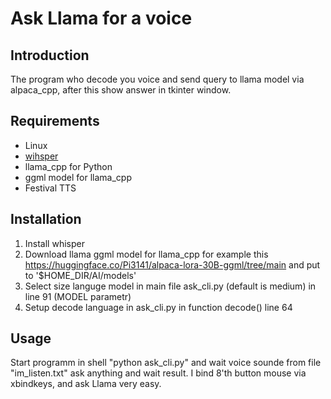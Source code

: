 # Ask Llama for a voice

## Introduction

The program who decode you voice and send query to llama model via alpaca_cpp, after this show answer in tkinter window.

## Requirements

- Linux
- [wihsper](https://github.com/openai/whisper)
- llama_cpp for Python
- ggml model for llama_cpp 
- Festival TTS

## Installation

1. Install whisper
2. Download llama ggml model for llama_cpp for example this https://huggingface.co/Pi3141/alpaca-lora-30B-ggml/tree/main and put to '$HOME_DIR/AI/models'
3. Select size languge model in main file ask_cli.py (default is medium) in line 91 (MODEL parametr)
4. Setup decode language in ask_cli.py in function decode() line 64

## Usage

Start programm in shell "python ask_cli.py" and wait voice sounde from file "im_listen.txt" ask anything and wait result.
I bind 8'th button mouse via xbindkeys, and ask Llama very easy.